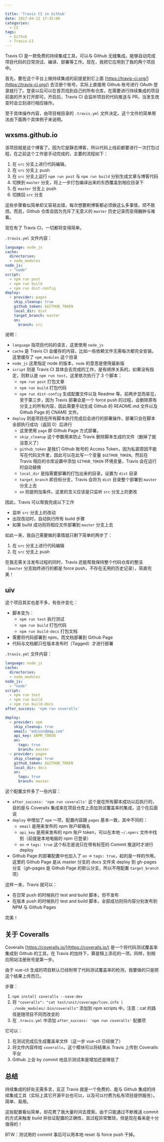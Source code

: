 ```yaml
---

title: 'Travis CI in Github'
date: 2017-04-12 17:35:00
categories:
  - CI
tags:
  - Github
  - Travis-CI
---
```


Travis CI 是一款免费的持续集成工具，可以与 Github 无缝集成。能够自动完成项目代码的日常测试、编译、部署等工作。现在，我把它应用到了我的两个项目中。

首先，要在这个平台上做持续集成的前提是到它上面 [https://travis-ci.org/](https://travis-ci.org/) 去注册个账号。实际上直接用 Github 账号进行 OAuth 登录就行了。登录以后可以在首页找到自己的所有仓库，在需要进行持续集成的项目前面的开关打开即可。开启后，Travis CI 会监听项目的代码推送与 PR，当发生改变时会立刻进行相应操作。

至于具体操作内容，由项目根目录的 `.travis.yml` 文件决定。这个文件的简单用法由下面两个具体例子来说明。

<!-- more -->

## wxsms.github.io

该项目就是这个博客了。因为它是静态博客，所以代码上线前都要进行一次打包过程，在之前这个工作是手动完成的，主要的流程如下：

1. 在 `src` 分支上进行代码编辑，
2. 在 `src` 分支上 push
3. 在 `src` 分支上运行 `npm run post` 与 `npm run build` 分别生成文章与博客代码
4. 切换到 `master` 分支，将上一步打包编译出来的东西覆盖到相应目录下
5. 在 `master` 分支上 push
6. 切换回 `src` 分支

这些步骤看似简单却又容易出错，每次想要刷博客都必须做这么多事情，烦不胜烦。而且，Github 仓库会因为充斥了无意义的 `master` 历史记录而变得臃肿与难看。

现在有了 Travis CI，一切都将变得简单。

`.travis.yml` 文件内容：

```yaml
language: node_js
cache:
  directories:
  - node_modules
node_js:
  - "node"
script:
  - npm run post
  - npm run build
  - npm run dist-config
deploy:
  - provider: pages
    skip_cleanup: true
    github_token: $GITHUB_TOKEN
    local_dir: dist
    target_branch: master
    on:
      branch: src
```

说明：

* `language` 指项目代码的语言，这里使用 `node_js`
* `cache` 是 Travis CI 会缓存的内容，比如一些依赖文件无需每次都完全安装。这里缓存了 `npm_modules` 这个目录
* `node_js` 这里指定 node 的版本，`node` 的意思是使用最新版
* `script` 则是 Travis CI 具体会去完成的工作，是有顺序关系的，如果没有指定，则默认是 `npm run test`，这里依次执行了 3 个脚本：
    * `npm run post` 打包文章
    * `npm run build` 打包代码
    * `npm run dist-config` 生成配置文件以及 Readme 等。前两步显而易见，至于第三步，因为 Travis 部署会是一个 force push 的过程，会删除原有分支上的所有内容，因此需要手动生成 Github 的 README.md 文件以及 Github Page 的 CNAME 文件。
* `deploy` 则是项目在所有脚本执行完成后会进行的部署操作，部署只会在脚本全部执行成功（返回 0）后进行
    * 这里使用 `page` 即 Github Page 方式部署。
    * `skip_cleanup` 这个参数用来防止 Travis 删除脚本生成的文件（删掉了就没意义了）
    * `github_token` 是我们 Github 账号的 Access Token，因为私密原因不能写在代码文件里，因此可以在此写一个变量 `$GITHUB_TOKEN`，然后在 Travis 相应的仓库设置中添加 `GITHUB_TOKEN` 环境变量，Travis 会在运行时自动替换
    * `local_dir` 是指需要部署的打包出来的目录，设置为 `dist` 目录
    * `target_branch` 即目标分支，Travis 会将为 `dist` 目录整个部署到 `master` 分支上去
    * `on` 则是附加条件。这里的含义应该是只监听 `src` 分支上的更改

因此，Travis 可以帮我完成以下工作

* 监听 `src` 分支上的改动
* 出现改动时，自动执行所有 build 步骤
* 如果 build 成功则将相应文件部署到 `master` 分支上去

如此一来，我自己需要做的事情就只剩下简单的两步了：

1. 在 `src` 分支上进行代码编辑
2. 在 `src` 分支上 push

在我无需关注发布过程的同时，Travis 还能帮我保持整个代码仓库的整洁（`master` 分支始终进行的都是 force push，不存在无用的历史记录），简直完美！

## uiv

这个项目其实也差不多，有些许变化：

* 脚本变为：
    * `npm run test` 执行测试
    * `npm run build` 打包代码
    * `npm run build-docs` 打包文档
* 需要将代码部署到 npm，而文档部署到 Github Page
* 代码与文档都只在版本发布时（Tagged）才进行部署

`.travis.yml` 文件内容：

```yaml
language: node_js
cache:
  directories:
  - node_modules
node_js:
  - "node"
script:
  - npm run test
  - npm run build
  - npm run build-docs
after_success: 'npm run coveralls'

deploy:
  - provider: npm
    skip_cleanup: true
    email: "edisond@qq.com"
    api_key: $NPM_TOKEN
    on:
      tags: true
      branch: master
  - provider: pages
    skip_cleanup: true
    github_token: $GITHUB_TOKEN
    local_dir: docs
    on:
      tags: true
      branch: master
```

这个配置文件多了一些内容：

* `after_success: 'npm run coveralls'` 这个是在所有脚本成功以后执行的，目的是与 Coveralls 集成来在项目仓库上添加测试覆盖率的集成，这个在后面说
* `deploy` 中增加了 `npm` 一项，配置内容跟 `pages` 基本一致，其中不同的：
    * `email` 是用来发布的 npm 账户邮箱名
    * `api_key` 是用来发布的 npm 账户 token，可以在本地 `~/.npmrc` 文件中找到（前提是本地电脑的 npm 已登录）
    * `on` -> `tags: true` 这个标志是说只在带有标签的 Commit 推送时才进行 deploy
* Github Page 的部署配置中也加入了 `on` -> `tags: true`，起的是一样的作用。这里的 Github Page 是从 master 分支的 docs 文件夹 deploy 到 gh-pages 分支（gh-pages 是 Github Page 的默认分支，所以不用配置 `target_branch` 项）

这样一来，Travis 就可以：

* 在日常 push 的时候执行 test and build 脚本，但不发布
* 在版本 push 的时候执行 test and build 脚本，全部成功则将内容分别发布到 NPM 与 Github Pages

完美！

## 关于 Coveralls

Coveralls [https://coveralls.io/](https://coveralls.io/) 是一个将代码测试覆盖率集成到 Github 的工具，在 Travis 的加持下，算是锦上添花的一项。同样，到相应网站注册账号是第一步。

由于 vue-cli 生成的项目默认已经附带了代码测试覆盖率的检测，我要做的只是把这个结果上传而已。

步骤：

1. `npm install coveralls --save-dev`
2. 将 `"coveralls": "cat test/unit/coverage/lcov.info | ./node_modules/.bin/coveralls"` 添加到 npm scripts 中。注意：cat 的路径是随项目不同而改变的
3. 在 `.travis.yml` 中添加 `after_success: 'npm run coveralls'` 配置项

它可以：

1. 在测试完成后生成覆盖率文件（这一步 vue-cli 已经做了）
2. 将文件内容传给 `coveralls`，这个模块可以将结果从 Travis 上传到 Coveralls 平台
3. Github 上会 by commit 地显示测试率是增加还是降低了

## 总结

持续集成的好处无需多言，反正 Travis 就是一个免费的、能与 Github 集成的持续集成工具（实际上其它开源平台也可以，以及可以付费为私有项目提供服务）。简单、易用。

这些配置看似简单，却花费了我大量时间去摸索。由于只能通过不断推送 commit 的方式来触发 build 并验证配置的正确性，其过程异常繁琐，但是现在看来是十分值得的！

BTW：测试用的 commit 事后可以用本地 reset 与 force push 干掉。
